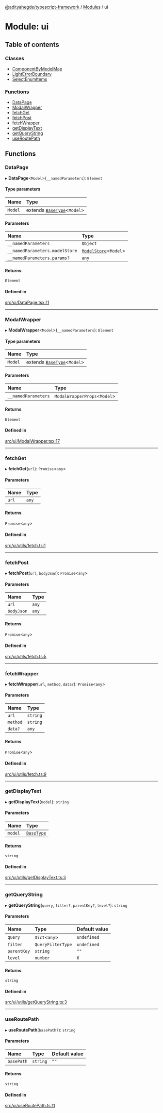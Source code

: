 [@adityahegde/typescript-framework](../README.md) / [Modules](../modules.md) / ui

# Module: ui

## Table of contents

### Classes

- [ComponentByModelMap](../classes/ui.ComponentByModelMap.md)
- [LightErrorBoundary](../classes/ui.LightErrorBoundary.md)
- [SelectEnumItems](../classes/ui.SelectEnumItems.md)

### Functions

- [DataPage](ui.md#datapage)
- [ModalWrapper](ui.md#modalwrapper)
- [fetchGet](ui.md#fetchget)
- [fetchPost](ui.md#fetchpost)
- [fetchWrapper](ui.md#fetchwrapper)
- [getDisplayText](ui.md#getdisplaytext)
- [getQueryString](ui.md#getquerystring)
- [useRoutePath](ui.md#useroutepath)

## Functions

### DataPage

▸ **DataPage**<`Model`\>(`__namedParameters`): `Element`

#### Type parameters

| Name | Type |
| :------ | :------ |
| `Model` | extends [`BaseType`](../classes/models.BaseType.md)<`Model`\> |

#### Parameters

| Name | Type |
| :------ | :------ |
| `__namedParameters` | `Object` |
| `__namedParameters.modelStore` | [`ModelStore`](../classes/ui_store.ModelStore.md)<`Model`\> |
| `__namedParameters.params?` | `any` |

#### Returns

`Element`

#### Defined in

[src/ui/DataPage.tsx:11](https://github.com/AdityaHegde/typescript-framework/blob/8035b74/src/ui/DataPage.tsx#L11)

___

### ModalWrapper

▸ **ModalWrapper**<`Model`\>(`__namedParameters`): `Element`

#### Type parameters

| Name | Type |
| :------ | :------ |
| `Model` | extends [`BaseType`](../classes/models.BaseType.md)<`Model`\> |

#### Parameters

| Name | Type |
| :------ | :------ |
| `__namedParameters` | `ModalWrapperProps`<`Model`\> |

#### Returns

`Element`

#### Defined in

[src/ui/ModalWrapper.tsx:17](https://github.com/AdityaHegde/typescript-framework/blob/8035b74/src/ui/ModalWrapper.tsx#L17)

___

### fetchGet

▸ **fetchGet**(`url`): `Promise`<`any`\>

#### Parameters

| Name | Type |
| :------ | :------ |
| `url` | `any` |

#### Returns

`Promise`<`any`\>

#### Defined in

[src/ui/utils/fetch.ts:1](https://github.com/AdityaHegde/typescript-framework/blob/8035b74/src/ui/utils/fetch.ts#L1)

___

### fetchPost

▸ **fetchPost**(`url`, `bodyJson`): `Promise`<`any`\>

#### Parameters

| Name | Type |
| :------ | :------ |
| `url` | `any` |
| `bodyJson` | `any` |

#### Returns

`Promise`<`any`\>

#### Defined in

[src/ui/utils/fetch.ts:5](https://github.com/AdityaHegde/typescript-framework/blob/8035b74/src/ui/utils/fetch.ts#L5)

___

### fetchWrapper

▸ **fetchWrapper**(`url`, `method`, `data?`): `Promise`<`any`\>

#### Parameters

| Name | Type |
| :------ | :------ |
| `url` | `string` |
| `method` | `string` |
| `data?` | `any` |

#### Returns

`Promise`<`any`\>

#### Defined in

[src/ui/utils/fetch.ts:9](https://github.com/AdityaHegde/typescript-framework/blob/8035b74/src/ui/utils/fetch.ts#L9)

___

### getDisplayText

▸ **getDisplayText**(`model`): `string`

#### Parameters

| Name | Type |
| :------ | :------ |
| `model` | [`BaseType`](../classes/models.BaseType.md) |

#### Returns

`string`

#### Defined in

[src/ui/utils/getDisplayText.ts:3](https://github.com/AdityaHegde/typescript-framework/blob/8035b74/src/ui/utils/getDisplayText.ts#L3)

___

### getQueryString

▸ **getQueryString**(`query`, `filter?`, `parentKey?`, `level?`): `string`

#### Parameters

| Name | Type | Default value |
| :------ | :------ | :------ |
| `query` | `Dict`<`any`\> | `undefined` |
| `filter` | `QueryFilterType` | `undefined` |
| `parentKey` | `string` | `""` |
| `level` | `number` | `0` |

#### Returns

`string`

#### Defined in

[src/ui/utils/getQueryString.ts:3](https://github.com/AdityaHegde/typescript-framework/blob/8035b74/src/ui/utils/getQueryString.ts#L3)

___

### useRoutePath

▸ **useRoutePath**(`basePath?`): `string`

#### Parameters

| Name | Type | Default value |
| :------ | :------ | :------ |
| `basePath` | `string` | `""` |

#### Returns

`string`

#### Defined in

[src/ui/useRoutePath.ts:11](https://github.com/AdityaHegde/typescript-framework/blob/8035b74/src/ui/useRoutePath.ts#L11)
